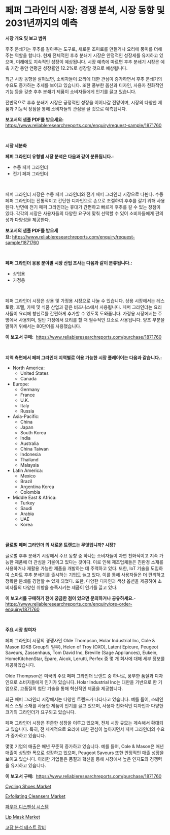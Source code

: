 <p><h1>페퍼 그라인더 시장: 경쟁 분석, 시장 동향 및 2031년까지의 예측</h1></p><p><strong>시장 개요 및 보고 범위</strong></p>
<p><p>후추 분쇄기는 후추를 갈아주는 도구로, 새로운 조미료를 만들거나 요리에 풍미를 더해주는 역할을 합니다. 현재 전체적인 후추 분쇄기 시장은 안정적인 성장세를 유지하고 있으며, 미래에도 지속적인 성장이 예상됩니다. 시장 예측에 따르면 후추 분쇄기 시장은 예측 기간 동안 연평균 성장률인 12.2%로 성장할 것으로 예상됩니다. </p><p>최근 시장 동향을 살펴보면, 소비자들이 요리에 대한 관심이 증가하면서 후추 분쇄기의 수요도 증가하는 추세를 보이고 있습니다. 또한 풍부한 옵션과 디자인, 사용자 친화적인 기능 등을 갖춘 후추 분쇄기 제품이 소비자들에게 인기를 끌고 있습니다.</p><p>전반적으로 후추 분쇄기 시장은 긍정적인 성장을 이어나갈 전망이며, 시장의 다양한 제품과 기능적 장점을 통해 소비자들의 관심을 끌 것으로 예측됩니다.</p></p>
<p><strong>보고서의 샘플 PDF를 받으세요:</strong> <a href="https://www.reliableresearchreports.com/enquiry/request-sample/1871760">https://www.reliableresearchreports.com/enquiry/request-sample/1871760</a></p>
<p>&nbsp;</p>
<p><strong>시장 세분화</strong></p>
<p><strong>페퍼 그라인더 유형별 시장 분석은 다음과 같이 분류됩니다.:</strong></p>
<p><ul><li>수동 페퍼 그라인더</li><li>전기 페퍼 그라인더</li></ul></p>
<p>&nbsp;</p>
<p><p>페퍼 그라인더 시장은 수동 페퍼 그라인더와 전기 페퍼 그라인더 시장으로 나뉜다. 수동 페퍼 그라인더는 전통적이고 간단한 디자인으로 손으로 조절하여 후추를 갈기 위해 사용된다. 반면에 전기 페퍼 그라인더는 휴대가 간편하고 빠르게 후추를 갈 수 있는 장점이 있다. 각각의 시장은 사용자들의 다양한 요구에 맞춰 선택할 수 있어 소비자들에게 편의성과 다양성을 제공한다.</p></p>
<p><strong>보고서의 샘플 PDF를 받으세요:</strong>&nbsp;<a href="https://www.reliableresearchreports.com/enquiry/request-sample/1871760">https://www.reliableresearchreports.com/enquiry/request-sample/1871760</a></p>
<p>&nbsp;</p>
<p><strong> 페퍼 그라인더 응용 분야별 시장 산업 조사는 다음과 같이 분류됩니다.:</strong></p>
<p><ul><li>상업용</li><li>가정용</li></ul></p>
<p>&nbsp;</p>
<p><p>페퍼 그라인더 시장은 상용 및 가정용 시장으로 나눌 수 있습니다. 상용 시장에서는 레스토랑, 호텔, 카페 및 식품 산업과 같은 비즈니스에서 사용됩니다. 페퍼 그라인더는 요리사들이 요리에 향신료를 간편하게 추가할 수 있도록 도와줍니다. 가정용 시장에서는 주방에서 사용되며, 일반 가정에서 요리를 할 때 필수적인 요소로 사용됩니다. 양초 부분을 말하기 위해서는 80단어를 사용했습니다.</p></p>
<p><strong>이 보고서 구매:</strong>&nbsp; <a href="https://www.reliableresearchreports.com/purchase/1871760">https://www.reliableresearchreports.com/purchase/1871760</a></p>
<p>&nbsp;</p>
<p><strong>지역 측면에서 페퍼 그라인더 지역별로 이용 가능한 시장 플레이어는 다음과 같습니다.:</strong></p>
<p><ul>
    <li>
        North America:
        <ul>
            <li>United States</li>
            <li>Canada</li>
        </ul>
    </li>
    <li>
        Europe:
        <ul>
            <li>Germany</li>
            <li>France</li>
            <li>U.K.</li>
            <li>Italy</li>
            <li>Russia</li>
        </ul>
    </li>
    <li>
        Asia-Pacific:
        <ul>
            <li>China</li>
            <li>Japan</li>
            <li>South Korea</li>
            <li>India</li>
            <li>Australia</li>
            <li>China Taiwan</li>
            <li>Indonesia</li>
            <li>Thailand</li>
            <li>Malaysia</li>
        </ul>
    </li>
    <li>
        Latin America:
        <ul>
            <li>Mexico</li>
            <li>Brazil</li>
            <li>Argentina Korea</li>
            <li>Colombia</li>
        </ul>
    </li>
    <li>
        Middle East & Africa:
        <ul>
            <li>Turkey</li>
            <li>Saudi</li>
            <li>Arabia</li>
            <li>UAE</li>
            <li>Korea</li>
        </ul>
    </li>
    </ul></p>
<p>&nbsp;</p>
<p><strong>글로벌 페퍼 그라인더 의 새로운 트렌드는 무엇입니까? 시장?</strong></p>
<p><p>글로벌 후추 분쇄기 시장에서 주요 동향 중 하나는 소비자들이 자연 친화적이고 지속 가능한 제품에 더 관심을 기울이고 있다는 것이다. 이로 인해 제조업체들은 친환경 소재를 사용하거나 재활용 가능한 제품을 개발하는 데 주력하고 있다. 또한, IoT 기술을 도입하여 스마트 후추 분쇄기를 출시하는 기업도 늘고 있다. 이를 통해 사용자들은 더 편리하고 정확한 분쇄를 경험할 수 있게 되었다. 또한, 다양한 디자인과 색상 옵션을 제공하여 소비자들의 다양한 취향을 충족시키는 제품이 인기를 끌고 있다.</p></p>
<p><strong>이 보고서를 구매하기 전에 궁금한 점이 있으면 문의하거나 공유하세요.</strong>- <a href="https://www.reliableresearchreports.com/enquiry/pre-order-enquiry/1871760">https://www.reliableresearchreports.com/enquiry/pre-order-enquiry/1871760</a></p>
<p>&nbsp;</p>
<p><strong>주요 시장 참여자</strong></p>
<p><p>페퍼 그라인더 시장의 경쟁사인 Olde Thompson, Holar Industrial Inc, Cole & Mason (DKB Group의 일부), Helen of Troy (OXO), Latent Epicure, Peugeot Saveurs, Zassenhaus, Tom David Inc, Breville (Sage Appliances), Eukein, HomeKitchenStar, Epare, Aicok, Lerutti, Perfex 중 몇 개 회사에 대해 세부 정보를 제공하겠습니다.</p><p>Olde Thompson은 미국의 주요 페퍼 그라인더 브랜드 중 하나로, 풍부한 품질과 디자인으로 소비자들에게 인기가 있습니다. Holar Industrial Inc는 대만을 기반으로 한 기업으로, 고품질의 첨단 기술을 통해 혁신적인 제품을 제공합니다.</p><p>최근 페퍼 그라인더 시장에서는 다양한 트렌드가 나타나고 있습니다. 예를 들어, 스테인레스 스틸 소재를 사용한 제품이 인기를 끌고 있으며, 사용자 친화적인 디자인과 다양한 크기의 그라인더가 요구되고 있습니다.</p><p>페퍼 그라인더 시장은 꾸준한 성장을 이루고 있으며, 전체 시장 규모는 계속해서 확대되고 있습니다. 특히, 전 세계적으로 요리에 대한 관심이 높아지면서 페퍼 그라인더의 수요가 증가하고 있습니다.</p><p>몇몇 기업의 매출은 매년 꾸준히 증가하고 있습니다. 예를 들어, Cole & Mason은 매년 매출이 상당한 폭으로 성장하고 있으며, Peugeot Saveurs 또한 안정적인 매출 성장을 보이고 있습니다. 이러한 기업들은 품질과 혁신을 통해 시장에서 높은 인지도와 경쟁력을 유지하고 있습니다.</p></p>
<p><strong>이 보고서 구매:</strong>&nbsp;&nbsp;<a href="https://www.reliableresearchreports.com/purchase/1871760">https://www.reliableresearchreports.com/purchase/1871760</a></p>
<p><p><a href="https://github.com/RoccoManning/Market-Research-Report-List-4/blob/main/cycling-shoes-market.md">Cycling Shoes Market</a></p><p><a href="https://github.com/gulaimolin/Market-Research-Report-List-3/blob/main/exfoliating-cleansers-market.md">Exfoliating Cleansers Market</a></p><p><a href="https://github.com/vs019sa3m8x/Market-Research-Report-List-1/blob/main/74603463390.md">파우더 디스펜싱 시스템</a></p><p><a href="https://issuu.com/reportprime-2/docs/lip-mask-market-size-2030.pptx">Lip Mask Market</a></p><p><a href="https://github.com/lzrvbyqzftro57/Market-Research-Report-List-1/blob/main/34191563389.md">고장 분석 테스트 장비</a></p></p>
